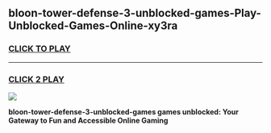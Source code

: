 
## bloon-tower-defense-3-unblocked-games-Play-Unblocked-Games-Online-xy3ra
<h3>
<a href="https://premium76.site?title=bloon-tower-defense-3-unblocked-games&ref=24A">CLICK TO PLAY</a></h3>
<hr>

<h3>
<a href="https://premium76.site?title=bloon-tower-defense-3-unblocked-games&ref=24A">CLICK 2 PLAY</a>
  
</h3>

<a href="https://premium76.site?title=bloon-tower-defense-3-unblocked-games&ref=24A"><img src="https://clearcache.store/games.png"></a>


**bloon-tower-defense-3-unblocked-games games unblocked: Your Gateway to Fun and Accessible Online Gaming**
